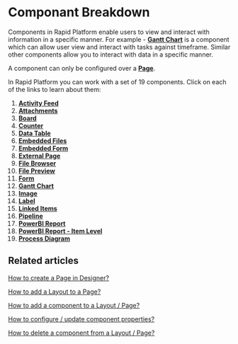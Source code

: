 # Componant Breakdown

Components in Rapid Platform enable users to view and interact with information in a specific manner. For example - [**Gantt Chart**](https://docs.rapidplatform.com/books/experiences/page/how-to-configure-the-page-gantt-chart-component "How to configure the Page - Gantt Chart Component?") is a component which can allow user view and interact with tasks against timeframe. Similar other components allow you to interact with data in a specific manner.

A component can only be configured over a [**Page**](https://docs.rapidplatform.com/books/glossary/page/page-layout-and-component "Page, layout and component").

In Rapid Platform you can work with a set of 19 components. Click on each of the links to learn about them:

1. [**Activity Feed**](https://docs.rapidplatform.com/books/experiences/page/what-is-an-activity-feed-component-on-a-layout-page "What is an Activity Feed component on a Layout / Page?")
2. [**Attachments**](https://docs.rapidplatform.com/books/experiences/page/what-is-an-attachments-component-on-a-layout-page "What is an Attachments component on a Layout / Page?")
3. [**Board**](https://docs.rapidplatform.com/books/experiences/page/what-is-a-board-component-on-a-layout-page "What is a Board component on a Layout / Page?")
4. [**Counter**](https://docs.rapidplatform.com/books/experiences/page/what-is-a-counter-component-on-a-layout-page "What is a Counter component on a Layout / Page?")
5. [**Data Table**](https://docs.rapidplatform.com/books/experiences/page/what-is-a-data-table-component-on-a-layout-page "What is a Data Table component on a Layout / Page?")
6. [**Embedded Files**](https://docs.rapidplatform.com/books/experiences/page/what-is-an-embedded-files-component-on-a-layout-page "What is an Embedded Files component on a Layout / Page?")
7. [**Embedded Form**](https://docs.rapidplatform.com/books/experiences/page/what-is-a-embedded-form-component-on-a-layout-page "What is a Embedded Form component on a Layout / Page?")
8. [**External Page**](https://docs.rapidplatform.com/books/experiences/page/what-is-an-external-page-component-on-a-layout-page "What is an External Page component on a Layout / Page?")
9. [**File Browser**](https://docs.rapidplatform.com/books/experiences/page/what-is-a-file-browser-component-on-a-layout-page "What is a File Browser component on a Layout / Page?")
10. [**File Preview**](https://docs.rapidplatform.com/books/experiences/page/what-is-a-file-preview-component-on-a-layout-page "What is a File Preview component on a Layout / Page?")
11. [**Form**](https://docs.rapidplatform.com/books/experiences/page/what-is-a-form-component-on-a-layout-page "What is a Form Component on a Layout / Page?")
12. [**Gantt Chart**](https://docs.rapidplatform.com/books/experiences/page/how-to-configure-the-page-gantt-chart-component "How to configure the Page - Gantt Chart Component?")
13. [**Image**](https://docs.rapidplatform.com/books/experiences/page/what-is-an-image-component-on-a-layout-page "What is an Image component on a Layout / Page?")
14. [**Label**](https://docs.rapidplatform.com/books/experiences/page/what-is-a-label-component "What is a Label component?")
15. [**Linked Items**](https://docs.rapidplatform.com/books/experiences/page/what-is-a-linked-items-component-on-a-layout-page "What is a Linked Items component on a Layout / Page?")
16. [**Pipeline**](https://docs.rapidplatform.com/books/experiences/page/what-is-a-pipeline-component-on-a-layout-page "What is a Pipeline component on a Layout / Page?")
17. [**PowerBI Report**](https://docs.rapidplatform.com/books/experiences/page/what-is-a-powerbi-report-component-on-a-layout-page "What is a PowerBi Report component on a Layout / Page?")
18. [**PowerBI Report - Item Level**](https://docs.rapidplatform.com/books/experiences/page/what-is-a-powerbi-report-item-level-component-on-a-layout-page "What is a PowerBI Report - Item Level component on a Layout / Page?")
19. [**Process Diagram**](https://docs.rapidplatform.com/books/experiences/page/what-is-a-process-diagram-component-on-a-layout-page "What is a Process Diagram component on a Layout / Page?")

## Related articles

[How to create a Page in Designer?](../../../1-Tables/3-creating-tables/3-creating-tables.md "How to create a Page in Designer?")

[How to add a Layout to a Page?](../../../2-Pages/5-how-to-guides/how-to-add-a-layout-to-a-page/how-to-add-a-layout-to-a-page.md "How to add a Layout to a Page?")

[How to add a component to a Layout / Page?](../../../2-Pages/5-how-to-guides/how-to-add-a-component/how-to-add-a-component.md "How to add a component to a Page?")

[How to configure / update component properties?](../../../2-Pages/5-how-to-guides/how-to-configure-a-component/how-to-configure-a-component.md "How to configure / update component properties?")

[How to delete a component from a Layout / Page?](../../../2-Pages/5-how-to-guides/how-to-delete-a-component-from-a-page/how-to-delete-a-component-from-a-page.md "How to delete a component from a Layout / Page?")
